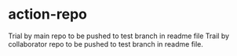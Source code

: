 # action-repo
Trial by main repo to be pushed to test branch in readme file
Trail by collaborator repo to be pushed to test branch in readme file.
